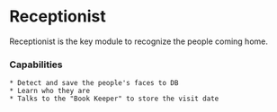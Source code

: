 # Receptionist
Receptionist is the key module to recognize the people coming home. 
### Capabilities
	* Detect and save the people's faces to DB
	* Learn who they are
	* Talks to the "Book Keeper" to store the visit date